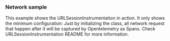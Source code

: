 ### Network sample

This example shows the URLSessionInstrumentation in action. 
It only shows the minimum configuration: Just by initializing the class, all network request that happen after it will be captured by Opentelemetry as Spans. Check URLSessionInstrumentation README for more information.
